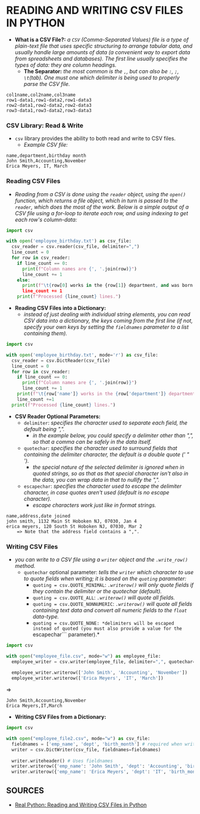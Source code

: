 # READING AND WRITING CSV FILES IN PYTHON

- **What is a CSV File?:** *a ```CSV``` (Comma-Separated Values) file is a type of plain-text file that uses specific structuring to arrange tabular data, and usually handle large amounts of data (a convenient way to export data from spreadsheets and databases). The first line usually specifies the types of data: they are column headings.*
  - **The Separator:** *the most common is the ```,```, but can also be ```:```, ```;```, ```\t```(tab). One must one which delimiter is being used to properly parse the CSV file.*
```csv
col1name,col2name,col3name
row1-data1,row1-data2,row1-data3
row2-data1,row2-data2,row2-data3
row3-data1,row3-data2,row3-data3
```

### CSV Library: Read & Write
- ```csv``` library provides the ability to both read and write to CSV files.
  - *Example CSV file:*
```csv
name,department,birthday month
John Smith,Accounting,November
Erica Meyers, IT, March
```

### Reading CSV Files
- *Reading from a CSV is done using the ```reader``` object, using the ```open()``` function, which returns a file object, which in turn is passed to the ```reader```, which does the most of the work. Below is a simple output of a CSV file using a for-loop to iterate each row, and using indexing to get each row's column-data:*
```python
import csv

with open('employee_birthday.txt') as csv_file:
  csv_reader = csv.reader(csv_file, delimiter=",")
  line_count = 0
  for row in csv_reader:
    if line_count == 0:
      print(f"Column names are {', '.join(row)}")
      line_count += 1
    else:
      print(f"\t{row[0] works in the {row[1]} department, and was born in {row[2]}.")
      line_count += 1
    print(f"Processed {line_count} lines.")
```
- **Reading CSV Files into a Dictionary:**
  - *instead of just dealing with individual string elements, you can read CSV data into a dictionary, the keys coming from the first line (if not, specify your own keys by setting the ```fieldnames``` parameter to a list containing them).*
```python
import csv

with open('employee_birthday.txt', mode='r') as csv_file:
  csv_reader = csv.DictReader(csv_file)
  line_count = 0
  for row in csv_reader:
    if line_count == 0:
      print(f"Column names are {', '.join(row)}")
      line_count += 1
    print(f"\t{row['name']} works in the {row['department']} department, and was born in {row['birthday month']}.")
    line_count +=1
  print(f"Processed {line_count} lines.")
```

- **CSV Reader Optional Parameters:**
  - ```delimiter```: *specifies the character used to separate each field, the default being ",".*
    - *in the example below, you could specify a delimiter other than ",", so that a comma can be safely in the data itself.*
  - ```quotechar```: *specifies the character used to surround fields that containing the delimiter character, the default is a double quote (' " ').*
    - *the special nature of the selected delimiter is ignored when in quoted strings, so as that as that special character isn't also in the data, you can wrap data in that to nullify the ",".*
  - ```escapechar```: *specifies the character used to escape the delimiter character, in case quotes aren't used (default is no escape character).*
    - *escape characters work just like in format strings.*
```csv
name,address,date joined
john smith, 1132 Main St Hoboken NJ, 07030, Jan 4
erica meyers, 120 South St Hoboken NJ, 07030, Mar 2
    => Note that the address field contains a ",".
```

### Writing CSV Files
- *you can write to a CSV file using a ```writer``` object and the ```.write_row()``` method.*
  - ```quotechar``` optional parameter: *tells the ```writer``` which character to use to quote fields when writing; it is based on the ```quoting``` parameter:*
    - ```quoting = csv.QUOTE_MINIMAL```: *```.writerow()``` will only quote fields if they contain the delimiter or the quotechar (default).*
    - ```quoting = csv.QUOTE_ALL```: *```.writerow()``` will quote all fields.*
    - ```quoting = csv.QUOTE_NONNUMERIC```: *```.writerow()``` will quote all fields containing text data and convert all numeric fields to the ```float``` data-type.*
    - ```quoting = csv.QUOTE_NONE: *delimiters will be escaped instead of quoted (you must also provide a value for the ```escapechar``` parameter).*
```python
import csv

with open("employee_file.csv", mode="w") as employee_file:
  employee_writer = csv.writer(employee_file, delimiter=",", quotechar='"', quoting=csv.QUOTE_MINIMAL)
  
  employee_writer.writerow(['John Smith', 'Accounting', 'November'])
  employee_writer.writerow(['Erica Meyers', 'IT', 'March'])
```
=>
```csv
John Smith,Accounting,November
Erica Meyers,IT,March
```


- **Writing CSV Files from a Dictionary:**
```python
import csv

with open("employee_file2.csv", mode="w") as csv_file:
  fieldnames = ['emp_name', 'dept', 'birth_month'] # required when writing a dict (Dict needs to know keys)
  writer = csv.DictWriter(csv_file, fieldnames=fieldnames)
  
  writer.writeheader() # Uses fieldnames
  writer.writerow({'emp_name': 'John Smith', 'dept': 'Accounting', 'birth_month': 'November'})
  writer.writerow({'emp_name': 'Erica Meyers', 'dept': 'IT', 'birth_month': 'March'})
```








## SOURCES

- [Real Python: Reading and Writing CSV Files in Python](https://realpython.com/python-csv/)

